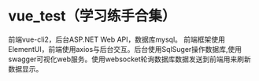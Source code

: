 # vue_test（学习练手合集）
前端vue-cli2，后台ASP.NET Web API，数据库mysql。
前端框架使用ElementUI，前端使用axios与后台交互。后台使用SqlSuger操作数据库,使用swagger可视化web服务。使用websocket轮询数据库数据发送到前端用来刷新数据显示。
